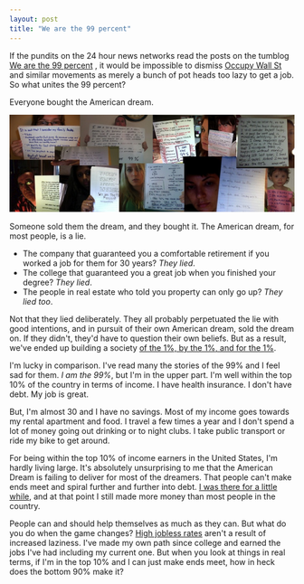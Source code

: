 ```yaml
---
layout: post
title: "We are the 99 percent"
---
```

If the pundits on the 24 hour news networks read the posts on the tumblog [We are the 99 percent](http://wearethe99percent.tumblr.com/) , it would be impossible to dismiss [Occupy Wall St](http://occupywallst.org/) and similar movements as merely a bunch of pot heads too lazy to get a job. So what unites the 99 percent? 

Everyone bought the American dream. 

[![We are the 99 Percent](/images/We-Are-The-99-Percent.jpg)](http://wearethe99percent.tumblr.com/)

Someone sold them the dream, and they bought it. The American dream, for most people, is a lie. 

* The company that guaranteed you a comfortable retirement if you worked a job for them for 30 years? *They lied*. 
* The college that guaranteed you a great job when you finished your degree? *They lied*. 
* The people in real estate who told you property can only go up? *They lied too*.

Not that they lied deliberately. They all probably perpetuated the lie with good intentions, and
in pursuit of their own American dream, sold the dream on. If they
didn't, they'd have to question their own beliefs. But as a result, we've ended up
building a society [of the 1%, by the 1%, and for the 1%](http://www.vanityfair.com/society/features/2011/05/top-one-percent-201105).

I'm lucky in comparison. I've read many the stories of the 99% and I feel sad for them. *I am the 99%*, but I'm in the upper part. I'm well within the top 10% of the country in terms of income. I have health insurance. I don't have debt. My job is great.

But, I'm almost 30 and I have no savings. Most of my income goes towards my rental apartment and food. I travel a few times a year and I don't spend a lot of money going out drinking or to night clubs. I take public transport or ride my bike to get around.

For being within the top 10% of income earners in the United States, I'm hardly living large. It's absolutely unsurprising to me that the American Dream is failing to deliver for most of the dreamers. That people can't make ends meet and spiral further and further into debt. [I was there for a little while](/debt.html), and at that point I still made more money than most people in the country.

People can and should help themselves as much as they can. But what do you do when the game changes? [High jobless rates](https://plus.google.com/103473970185401613274/posts) aren't a result of increased laziness. I've made my own path since college and earned the jobs I've had including my current one. But when you look at things in real terms, if I'm in the top 10% and I can just make ends meet, how in heck does the bottom 90% make it?
